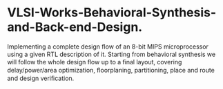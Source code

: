 # VLSI-Works-Behavioral-Synthesis-and-Back-end-Design.

Implementing a complete design ﬂow of an 8-bit MIPS microprocessor using a given RTL description of it. Starting from behavioral synthesis we will follow the whole design ﬂow up to a ﬁnal layout, covering delay/power/area optimization, ﬂoorplaning, partitioning, place and route and design veriﬁcation.
